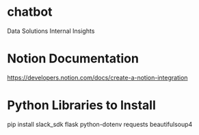 # chatbot

Data Solutions Internal Insights

# Notion Documentation

https://developers.notion.com/docs/create-a-notion-integration

# Python Libraries to Install
pip install slack_sdk flask python-dotenv requests beautifulsoup4
